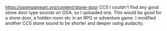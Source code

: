 https://opengameart.org/content/stone-door
CC0
I couldn't find any good stone door type sounds on OGA, so I uploaded one. This would be good for a stone door, a hidden room etc in an RPG or adventure game. I modified another CC0 stone sound to be shorter and deeper using audacity.

